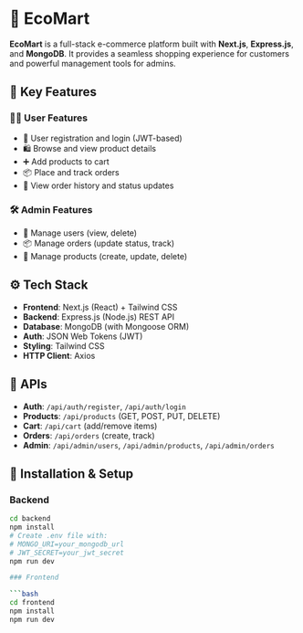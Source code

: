 # 🛒 EcoMart

**EcoMart** is a full-stack e-commerce platform built with **Next.js**, **Express.js**, and **MongoDB**. It provides a seamless shopping experience for customers and powerful management tools for admins.

## 🚀 Key Features

### 🧑‍💻 User Features
- 🔐 User registration and login (JWT-based)
- 🛍️ Browse and view product details
- ➕ Add products to cart
- 📦 Place and track orders
- 🧾 View order history and status updates

### 🛠️ Admin Features
- 👤 Manage users (view, delete)
- 📦 Manage orders (update status, track)
- 🛒 Manage products (create, update, delete)

## ⚙️ Tech Stack

- **Frontend**: Next.js (React) + Tailwind CSS  
- **Backend**: Express.js (Node.js) REST API  
- **Database**: MongoDB (with Mongoose ORM)  
- **Auth**: JSON Web Tokens (JWT)  
- **Styling**: Tailwind CSS  
- **HTTP Client**: Axios

## 🧪 APIs

- **Auth**: `/api/auth/register`, `/api/auth/login`
- **Products**: `/api/products` (GET, POST, PUT, DELETE)
- **Cart**: `/api/cart` (add/remove items)
- **Orders**: `/api/orders` (create, track)
- **Admin**: `/api/admin/users`, `/api/admin/products`, `/api/admin/orders`

## 📌 Installation & Setup

### Backend

```bash
cd backend
npm install
# Create .env file with:
# MONGO_URI=your_mongodb_url
# JWT_SECRET=your_jwt_secret
npm run dev

### Frontend

```bash
cd frontend
npm install
npm run dev
